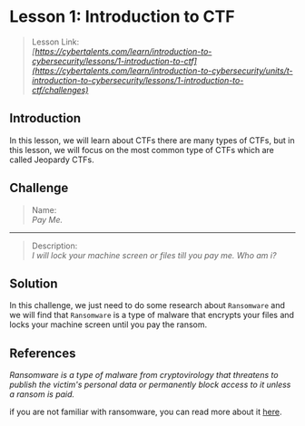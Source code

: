 # Lesson 1: Introduction to CTF

> Lesson Link:\
> *[https://cybertalents.com/learn/introduction-to-cybersecurity/lessons/1-introduction-to-ctf](https://cybertalents.com/learn/introduction-to-cybersecurity/units/t-introduction-to-cybersecurity/lessons/1-introduction-to-ctf/challenges)*

## Introduction

In this lesson, we will learn about CTFs there are many types of CTFs, but in this lesson, we will focus on the most common type of CTFs which are called Jeopardy CTFs.

## Challenge

> Name:\
> *Pay Me.*

---

> Description:\
> *I will lock your machine screen or files till you pay me. Who am i?*

## Solution

In this challenge, we just need to do some research about `Ransomware` and we will find that `Ransomware` is a type of malware that encrypts your files and locks your machine screen until you pay the ransom.

## References

*Ransomware is a type of malware from cryptovirology that threatens to publish the victim's personal data or permanently block access to it unless a ransom is paid.*

if you are not familiar with ransomware, you can read more about it [here](https://en.wikipedia.org/wiki/Ransomware).

